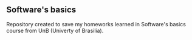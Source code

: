 Software's basics
-----------------

Repository created to save my homeworks learned in Software's basics course from UnB (Univerty of Brasilía).



